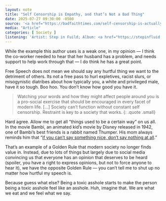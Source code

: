 ```yaml
---
layout: note
title: "Self Censorship is Empathy, and that’s Not a Bad Thing"
date: 2025-07-27 09:30:00 -0500
source: '<a href="https://badfaithtimes.com/self-censorship-is-actually-good/">Self Censorship Is Actually Good</a>, Denny Carter, June 23 2025'
media: "Article"
categories: [ Society ]
listening: 'Artist: Step in Fuild; Album: <a href="https://stepinfluid.bandcamp.com/album/back-in-business">Back in Business</a>'
---
```


While the example this author uses is a weak one, in my opinion — I think the co-worker needed to hear that her husband has a problem, and needs support to help work through that — I do think he has a great point.

Free Speech does not mean we should say any hurtful thing we want to the detriment of others. Its not a free pass to hurl expletives, racist slurs, or misogynistic diatribes about how typically you, a white and privileged male, have it so tough. Boo hoo. You don’t know how good you have it.

> Watching your words and how they might affect people around you is a pro-social exercise that should be encouraged in every facet of modern life. […] Society can’t function without constant self censorship. Restraint is key to a society that works.
{: .quote .small}

Hard agree. Allow me to get all “things used to be a certain way” on us all. In the movie Bambi, an animated kid’s movie by Disney released in 1942, one of Bambi’s best friends is a rabbit named Thumper. His mom always reminds him that “[if you can’t say something nice, don’t say nothing at all](https://www.youtube.com/shorts/gSOoa-c6FM0).”

That’s an example of a Golden Rule that modern society no longer finds value in. Instead, due to lots of things but largely due to social media convincing us that everyone has an opinion that deserves to be heard (spoiler, you have a right to express opinions, but not to force anyone to hear it), we have the opposite Golden Rule — you can’t tell me to shut up no matter how hurtful my speech is.

Because guess what else? Being a toxic asshole starts to make the person being a toxic asshole feel like an asshole. Huh, imagine that. We are what we eat and we feel what we say.
